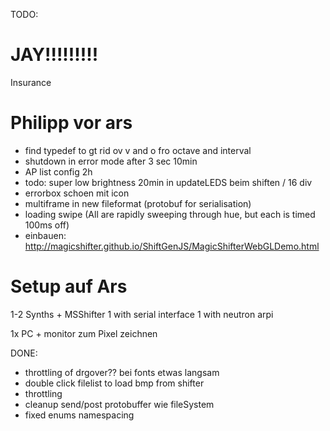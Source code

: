 TODO:


JAY!!!!!!!!!
============
Insurance


Philipp vor ars
===============
* find typedef to gt rid ov v and o fro octave and interval
* shutdown in error mode after 3 sec 10min
* AP list config 2h
* todo: super low brightness 20min in updateLEDS beim shiften / 16 div
* errorbox schoen mit icon
* multiframe in new fileformat (protobuf for serialisation)
* loading swipe (All are rapidly sweeping through hue, but each is timed 100ms off)
* einbauen: http://magicshifter.github.io/ShiftGenJS/MagicShifterWebGLDemo.html


Setup auf Ars
=============
1-2 Synths + MSShifter
1 with serial interface
1 with neutron arpi

 1x PC + monitor zum Pixel zeichnen



DONE:


* throttling of drgover?? bei fonts etwas langsam
* double click filelist to load bmp from shifter
* throttling
* cleanup send/post protobuffer wie fileSystem
* fixed enums namespacing
